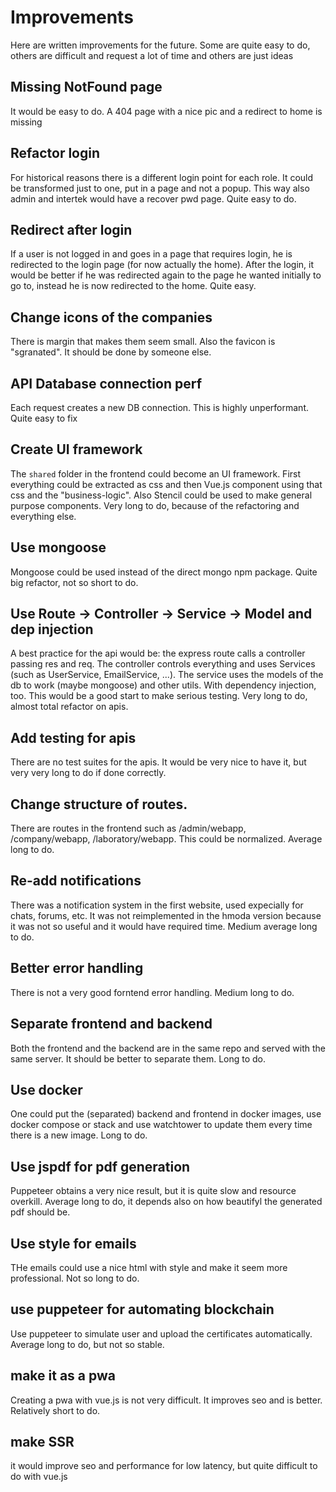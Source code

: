 # Improvements

Here are written improvements for the future. Some are quite easy to do, others are difficult and request a lot of time and others are just ideas

## Missing NotFound page

It would be easy to do. A 404 page with a nice pic and a redirect to home is missing

## Refactor login

For historical reasons there is a different login point for each role. It could be transformed just to one, put in a page and not a popup. This way also admin and intertek would have a recover pwd page. Quite easy to do.

## Redirect after login

If a user is not logged in and goes in a page that requires login, he is redirected to the login page (for now actually the home). After the login, it would be better if he was redirected again to the page he wanted initially to go to, instead he is now redirected to the home. Quite easy.

## Change icons of the companies

There is margin that makes them seem small. Also the favicon is "sgranated". It should be done by someone else.

## API Database connection perf

Each request creates a new DB connection. This is highly unperformant. Quite easy to fix

## Create UI framework

The `shared` folder in the frontend could become an UI framework. First everything could be extracted as css and then Vue.js component using that css and the "business-logic". Also Stencil could be used to make general purpose components. Very long to do, because of the refactoring and everything else.

## Use mongoose

Mongoose could be used instead of the direct mongo npm package. Quite big refactor, not so short to do.

## Use Route -> Controller -> Service -> Model and dep injection

A best practice for the api would be: the express route calls a controller passing res and req. The controller controls everything and uses Services (such as UserService, EmailService, ...). The service uses the models of the db to work (maybe mongoose) and other utils. With dependency injection, too.
This would be a good start to make serious testing. Very long to do, almost total refactor on apis.

## Add testing for apis

There are no test suites for the apis. It would be very nice to have it, but very very long to do if done correctly.

## Change structure of routes.

There are routes in the frontend such as /admin/webapp, /company/webapp, /laboratory/webapp. This could be normalized. Average long to do.

## Re-add notifications

There was a notification system in the first website, used expecially for chats, forums, etc. It was not reimplemented in the hmoda version because it was not so useful and it would have required time. Medium average long to do.

## Better error handling

There is not a very good forntend error handling. Medium long to do.

## Separate frontend and backend

Both the frontend and the backend are in the same repo and served with the same server. It should be better to separate them. Long to do.

## Use docker

One could put the (separated) backend and frontend in docker images, use docker compose or stack and use watchtower to update them every time there is a new image. Long to do.

## Use jspdf for pdf generation

Puppeteer obtains a very nice result, but it is quite slow and resource overkill. Average long to do, it depends also on how beautifyl the generated pdf should be.

## Use style for emails

THe emails could use a nice html with style and make it seem more professional. Not so long to do.

## use puppeteer for automating blockchain

Use puppeteer to simulate user and upload the certificates automatically. Average long to do, but not so stable.

## make it as a pwa

Creating a pwa with vue.js is not very difficult. It improves seo and is better. Relatively short to do.

## make SSR

it would improve seo and performance for low latency, but quite difficult to do with vue.js